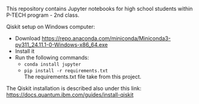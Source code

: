 This repository contains Jupyter notebooks for high school students within P-TECH program - 2nd class.

Qiskit setup on Windows computer:
* Download https://repo.anaconda.com/miniconda/Miniconda3-py311_24.11.1-0-Windows-x86_64.exe
* Install it
* Run the following commands:
  * ```conda install jupyter```
  * ```pip install -r requirements.txt``` \
  The requirements.txt file take from this project. 

The Qiskit installation is described also under this link: https://docs.quantum.ibm.com/guides/install-qiskit
